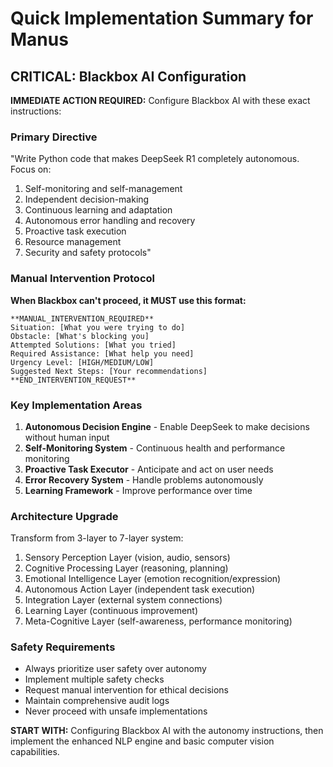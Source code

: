 # Quick Implementation Summary for Manus

## CRITICAL: Blackbox AI Configuration

**IMMEDIATE ACTION REQUIRED:** Configure Blackbox AI with these exact instructions:

### Primary Directive
"Write Python code that makes DeepSeek R1 completely autonomous. Focus on:
1. Self-monitoring and self-management
2. Independent decision-making
3. Continuous learning and adaptation
4. Autonomous error handling and recovery
5. Proactive task execution
6. Resource management
7. Security and safety protocols"

### Manual Intervention Protocol
**When Blackbox can't proceed, it MUST use this format:**

```
**MANUAL_INTERVENTION_REQUIRED**
Situation: [What you were trying to do]
Obstacle: [What's blocking you]
Attempted Solutions: [What you tried]
Required Assistance: [What help you need]
Urgency Level: [HIGH/MEDIUM/LOW]
Suggested Next Steps: [Your recommendations]
**END_INTERVENTION_REQUEST**
```

### Key Implementation Areas
1. **Autonomous Decision Engine** - Enable DeepSeek to make decisions without human input
2. **Self-Monitoring System** - Continuous health and performance monitoring
3. **Proactive Task Executor** - Anticipate and act on user needs
4. **Error Recovery System** - Handle problems autonomously
5. **Learning Framework** - Improve performance over time

### Architecture Upgrade
Transform from 3-layer to 7-layer system:
1. Sensory Perception Layer (vision, audio, sensors)
2. Cognitive Processing Layer (reasoning, planning)
3. Emotional Intelligence Layer (emotion recognition/expression)
4. Autonomous Action Layer (independent task execution)
5. Integration Layer (external system connections)
6. Learning Layer (continuous improvement)
7. Meta-Cognitive Layer (self-awareness, performance monitoring)

### Safety Requirements
- Always prioritize user safety over autonomy
- Implement multiple safety checks
- Request manual intervention for ethical decisions
- Maintain comprehensive audit logs
- Never proceed with unsafe implementations

**START WITH:** Configuring Blackbox AI with the autonomy instructions, then implement the enhanced NLP engine and basic computer vision capabilities.

